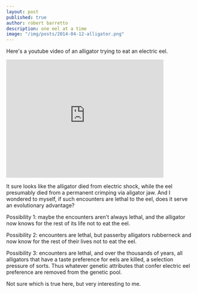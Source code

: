 ```yaml
---
layout: post
published: true
author: robert barretto
description: one eel at a time
image: "/img/posts/2014-04-12-alligator.png"
---
```


Here's a youtube video of an alligator trying to eat an electric eel.

<iframe width="420" height="315" src="https://www.youtube.com/watch?v=d01wLnN689g" frameborder="0" allowfullscreen></iframe>

It sure looks like the alligator died from electric shock, while the eel presumably died from a permanent crimping via aligator jaw.  And I wondered to myself, if such encounters are lethal to the eel, does it serve an evolutionary advantage?

Possibility 1: maybe the encounters aren't always lethal, and the alligator now knows for the rest of its life not to eat the eel.

Possibility 2: encounters are lethal, but passerby alligators rubberneck and now know for the rest of their lives not to eat the eel.

Possibility 3: encounters are lethal, and over the thousands of years, all alligators that have a taste preference for eels are killed, a selection pressure of sorts. Thus whatever genetic attributes that confer electric eel preference are removed from the genetic pool.

Not sure which is true here, but very interesting to me.